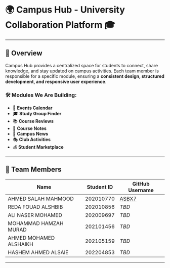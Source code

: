 # 🌍 Campus Hub - University Collaboration Platform 🎓  

---

## 📖 Overview  

Campus Hub provides a centralized space for students to connect, share knowledge, and stay updated on campus activities. Each team member is responsible for a specific module, ensuring a **consistent design, structured development, and responsive user experience**.  

### 🛠️ Modules We Are Building:  
- 📅 **Events Calendar**  
- 🎓 **Study Group Finder**  
- 📚 **Course Reviews**  
- 📝 **Course Notes**  
- 📰 **Campus News**  
- 🎭 **Club Activities**  
- 💰 **Student Marketplace**  

---

## 👥 Team Members  

| **Name**                  | **Student ID**  | **GitHub Username** |
|---------------------------|---------------|---------------------|
| AHMED SALAH MAHMOOD       | 202010770     | [ASBX7](https://github.com/ASBX7) |
| REDA FOUAD ALSHBIB        | 202010856     | *TBD*              |
| ALI NASER MOHAMED         | 202009697     | *TBD*              |
| MOHAMMAD HAMZAH MURAD     | 202101456     | *TBD*              |
| AHMED MOHAMED ALSHAIKH    | 202105159     | *TBD*              |
| HASHEM AHMED ALSAIE       | 202204853     | *TBD*              |

---
